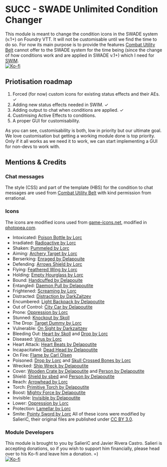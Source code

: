# SUCC - SWADE Unlimited Condition Changer

This module is meant to change the condition icons in the SWADE system (v.1+) on Foundry VTT. It will not be customisable until we find the time to do so. For now its main purpose is to provide the features [Combat Utility Belt](https://github.com/death-save/combat-utility-belt) cannot offer to the SWADE system for the time being (since the change of how conditions work and are applied in SWADE v.1+) which I need for [SWIM](https://github.com/SalieriC/SWADE-Immersive-Macros).  
[![Ko-fi](https://www.ko-fi.com/img/githubbutton_sm.svg)](https://ko-fi.com/salieric)

## Priotisation roadmap
1. Forced (for now) custom icons for existing status effects and their AEs. ✓
2. Adding new status effects needed in SWIM. ✓
3. Adding output to chat when conditions are applied. ✓
4. Custimising Active Effects to conditions.
5. A proper GUI for customisability.

As you can see, customisability is both, low in priority but our ultimate goal. We love customisation but getting a working module done is top priority. Only if it all works as we need it to work, we can start implementing a GUI for non-devs to work with.

## Mentions & Credits
### Chat messages
The style (CSS) and part of the template (HBS) for the condition to chat messages are used from [Combat Utility Belt](https://github.com/death-save/combat-utility-belt) with kind permission from errational.
### Icons
The icons are modified icons used from [game-icons.net](https://game-icons.net/), modified in [photopea.com](https://www.photopea.com/).
- Intoxicated: [Poison Bottle by Lorc](https://game-icons.net/1x1/lorc/poison-bottle.html)
- Irradiated: [Radioactive by Lorc](https://game-icons.net/1x1/lorc/radioactive.html)
- Shaken: [Pummeled by Lorc](https://game-icons.net/1x1/lorc/pummeled.html)
- Aiming: [Archery Target by Lorc](https://game-icons.net/1x1/lorc/archery-target.html)
- Berserking: [Enraged by Delapouite](https://game-icons.net/1x1/delapouite/enrage.html)
- Defending: [Arrows Shield by Lorc](https://game-icons.net/1x1/lorc/arrows-shield.html)
- Flying: [Feathered Wing by Lorc](https://game-icons.net/1x1/lorc/feathered-wing.html)
- Holding: [Empty Hourglass by Lorc](https://game-icons.net/1x1/lorc/empty-hourglass.html)
- Bound: [Handcuffed by Delapouite](https://game-icons.net/1x1/delapouite/handcuffed.html)
- Entangled: [Daemon Pull by Delapoutite](https://game-icons.net/1x1/delapouite/daemon-pull.html)
- Frightened: [Screaming by Lorc](https://game-icons.net/1x1/lorc/screaming.html)
- Distracted: [Distraction by DarkZaitzev](https://game-icons.net/1x1/darkzaitzev/distraction.html)
- Encumbered: [Light Backpack by Delapoutite](https://game-icons.net/1x1/delapouite/light-backpack.html)
- Out of Control: [City Car by Delapoutite](https://game-icons.net/1x1/delapouite/city-car.html)
- Prone: [Oppression by Lorc](https://game-icons.net/1x1/lorc/oppression.html)
- Stunned: [Knockout by Skoll](https://game-icons.net/1x1/skoll/knockout.html)
- The Drop: [Target Dummy by Lorc](https://game-icons.net/1x1/lorc/target-dummy.html)
- Vulnerable: [On Sight by Darkzaitzev](https://game-icons.net/1x1/darkzaitzev/on-sight.html)
- Bleeding Out: [Heart by Skoll](https://game-icons.net/1x1/skoll/hearts.html) and [Drop by Lorc](https://game-icons.net/1x1/lorc/drop.html)
- Diseased: [Virus by Lorc](https://game-icons.net/1x1/lorc/virus.html)
- Heart Attack: [Heart Beats by Delapoutite](https://game-icons.net/1x1/delapouite/heart-beats.html)
- Incapacitated: [Dead Head by Delapoutite](https://game-icons.net/1x1/delapouite/dead-head.html)
- On Fire: [Flame by Carl Olsen](https://game-icons.net/1x1/carl-olsen/flame.html)
- Poisoned: [Drop by Lorc](https://game-icons.net/1x1/lorc/drop.html) and [Skull Crossed Bones by Lorc](https://game-icons.net/1x1/lorc/skull-crossed-bones.html)
- Wrecked: [Ship Wreck by Delapoutite](https://game-icons.net/1x1/delapouite/ship-wreck.html)
- Cover: [Wooden Crate by Delapoutite](https://game-icons.net/1x1/delapouite/wooden-crate.html) and [Person by Delapoutite](https://game-icons.net/1x1/delapouite/person.html)
- Shield: [Shield by sbed](https://game-icons.net/1x1/sbed/shield.html) and [Person by Delapoutite](https://game-icons.net/1x1/delapouite/person.html)
- Reach: [Arrowhead by Lorc](https://game-icons.net/1x1/lorc/arrowhead.html)
- Torch: [Primitive Torch by Delapoutite](https://game-icons.net/1x1/delapouite/primitive-torch.html)
- Boost: [Mighty Force by Delapoutite](https://game-icons.net/1x1/delapouite/mighty-force.html)
- Invisible: [Invisible by Delapoutite](https://game-icons.net/1x1/delapouite/invisible.html)
- Lower: [Oppression by Lorc](https://game-icons.net/1x1/lorc/oppression.html)
- Protection: [Lamellar by Lorc](https://game-icons.net/1x1/lorc/lamellar.html)
- Smite: [Pointy Sword by Lorc](https://game-icons.net/1x1/lorc/pointy-sword.html)
All of these icons were modified by SalieriC, their original files are published under [CC BY 3.0](https://creativecommons.org/licenses/by/3.0/).
### Module Developers
This module is brought to you by SalieriC and Javier Rivera Castro.
Salieri is accepting donations, so if you wish to support him financially, please head over to his Ko-fi and leave him a donation. =)  
[![Ko-fi](https://www.ko-fi.com/img/githubbutton_sm.svg)](https://ko-fi.com/salieric)